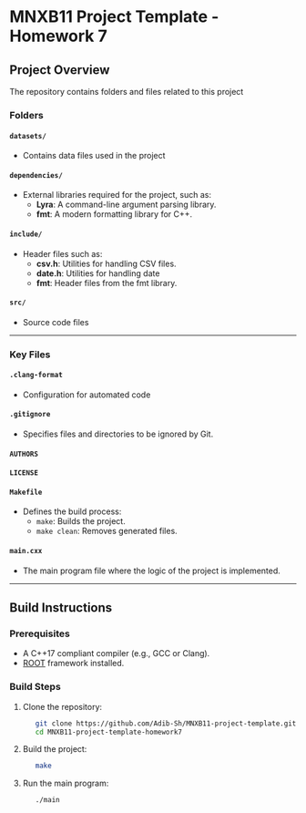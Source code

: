 # MNXB11 Project Template - Homework 7

## Project Overview

The repository contains folders and files related to this project

### Folders

#### `datasets/`
- Contains data files used in the project

#### `dependencies/`
- External libraries required for the project, such as:
  - **Lyra**: A command-line argument parsing library.
  - **fmt**: A modern formatting library for C++.

#### `include/`
- Header files such as:
  - **csv.h**: Utilities for handling CSV files.
  - **date.h**: Utilities for handling date
  - **fmt**: Header files from the fmt library.

#### `src/`
- Source code files

---

### Key Files

#### `.clang-format`
- Configuration for automated code

#### `.gitignore`
- Specifies files and directories to be ignored by Git.

#### `AUTHORS`

#### `LICENSE`

#### `Makefile`
- Defines the build process:
  - `make`: Builds the project.
  - `make clean`: Removes generated files.


#### `main.cxx`
- The main program file where the logic of the project is implemented.


---

## Build Instructions

### Prerequisites

- A C++17 compliant compiler (e.g., GCC or Clang).
- [ROOT](https://root.cern.ch) framework installed.

### Build Steps

1. Clone the repository:
   ```bash
      git clone https://github.com/Adib-Sh/MNXB11-project-template.git
      cd MNXB11-project-template-homework7
   ```

2. Build the project:
   ```bash
      make
   ```

3. Run the main program:
   ```bash
      ./main
   ```
